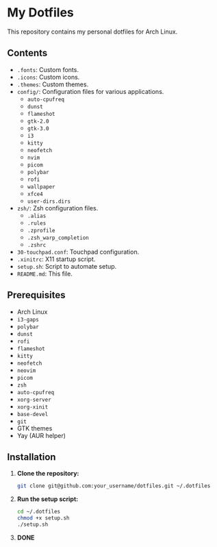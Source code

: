 # My Dotfiles

This repository contains my personal dotfiles for Arch Linux.

## Contents

* `.fonts`: Custom fonts.
* `.icons`: Custom icons.
* `.themes`: Custom themes.
* `config/`: Configuration files for various applications.
    * `auto-cpufreq`
    * `dunst`
    * `flameshot`
    * `gtk-2.0`
    * `gtk-3.0`
    * `i3`
    * `kitty`
    * `neofetch`
    * `nvim`
    * `picom`
    * `polybar`
    * `rofi`
    * `wallpaper`
    * `xfce4`
    * `user-dirs.dirs`
* `zsh/`: Zsh configuration files.
    * `.alias`
    * `.rules`
    * `.zprofile`
    * `.zsh_warp_completion`
    * `.zshrc`
* `30-touchpad.conf`: Touchpad configuration.
* `.xinitrc`: X11 startup script.
* `setup.sh`: Script to automate setup.
* `README.md`: This file.

## Prerequisites

* Arch Linux
* `i3-gaps`
* `polybar`
* `dunst`
* `rofi`
* `flameshot`
* `kitty`
* `neofetch`
* `neovim`
* `picom`
* `zsh`
* `auto-cpufreq`
* `xorg-server`
* `xorg-xinit`
* `base-devel`
* `git`
* GTK themes
* Yay (AUR helper)

## Installation

1.  **Clone the repository:**

    ```bash
    git clone git@github.com:your_username/dotfiles.git ~/.dotfiles
    ```

2.  **Run the setup script:**

    ```bash
    cd ~/.dotfiles
    chmod +x setup.sh
    ./setup.sh
    ```
3. **DONE**